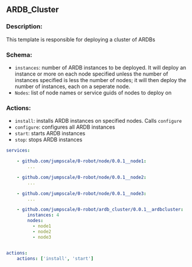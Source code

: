 

## ARDB_Cluster

### Description:
This template is responsible for deploying a cluster of ARDBs


### Schema:
 - `instances`: number of ARDB instances to be deployed. It will deploy an instance or more on each node specified unless the number of instances specified is less the number of nodes; it will then deploy the number of instances, each on a seperate node.
 - `Nodes`: list of node names or service guids of nodes to deploy on

### Actions:
 - `install`: installs ARDB instances on specified nodes. Calls `configure`
 - `configure`: configures all ARDB instances
 - `start`: starts ARDB instances
 - `stop`: stops ARDB instances


```yaml
services:

    - github.com/jumpscale/0-robot/node/0.0.1__node1:
        ...

    - github.com/jumpscale/0-robot/node/0.0.1__node2:
        ... 

    - github.com/jumpscale/0-robot/node/0.0.1__node3:
        ...

    - github.com/jumpscale/0-robot/ardb_cluster/0.0.1__ardbcluster:
        instances: 4
        nodes:         
          - node1
          - node2
          - node3


actions:
    actions: ['install', 'start']
```



